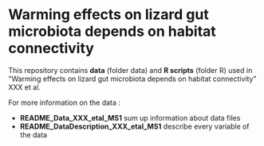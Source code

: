 # Warming effects on lizard gut microbiota depends on habitat connectivity


This repository contains **data** (folder data) and **R scripts** (folder R) used in "Warming effects on lizard gut microbiota depends on habitat connectivity" XXX et al.

For more information on the data : 
- **README_Data_XXX_etal_MS1** sum up information about data files
- **README_DataDescription_XXX_etal_MS1** describe every variable of the data 
